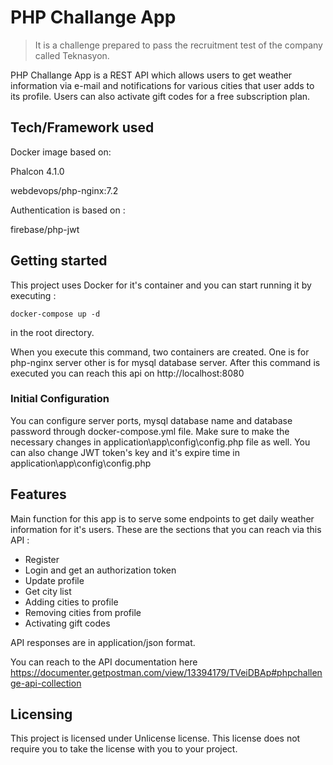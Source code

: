 # PHP Challange App
> It is a challenge prepared to pass the recruitment test of the company called Teknasyon.

PHP Challange App is a REST API which allows users to get weather information via e-mail and notifications for various cities that user adds to its profile. Users can also activate gift codes for a free subscription plan.

## Tech/Framework used

Docker image based on:

Phalcon 4.1.0

webdevops/php-nginx:7.2

Authentication is based on :

firebase/php-jwt

## Getting started

This project uses Docker for it's container and you can start running it by executing :

```shell
docker-compose up -d
```
in the root directory.

When you execute this command, two containers are created. One is for php-nginx server other is for mysql database server. 
After this command is executed you can reach this api on http://localhost:8080

### Initial Configuration

You can configure server ports, mysql database name and database password through docker-compose.yml file. Make sure to make the necessary changes in application\app\config\config.php file as well. 
You can also change JWT token's key and it's expire time in application\app\config\config.php

## Features

Main function for this app is to serve some endpoints to get daily weather information for it's users.
These are the sections that you can reach via this API : 

* Register
* Login and get an authorization token
* Update profile
* Get city list
* Adding cities to profile 
* Removing cities from profile
* Activating gift codes

API responses are in application/json format. 

You can reach to the API documentation here https://documenter.getpostman.com/view/13394179/TVeiDBAp#phpchallenge-api-collection

## Licensing

This project is licensed under Unlicense license. This license does not require you to take the license with you to your project.